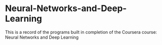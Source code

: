 # Neural-Networks-and-Deep-Learning
This is a record of the programs built in completion of the Coursera course: Neural Networks and Deep Learning
